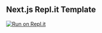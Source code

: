 ## Next.js Repl.it Template

[![Run on Repl.it](https://repl.it/badge/github/atikur-rabbi/Nextlite)](https://repl.it/github/atikur-rabbi/Nextlite)